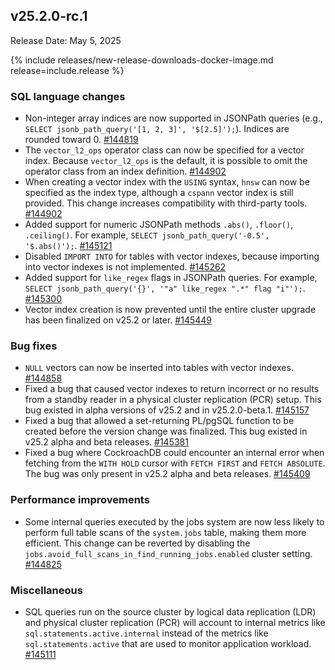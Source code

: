 ## v25.2.0-rc.1

Release Date: May 5, 2025

{% include releases/new-release-downloads-docker-image.md release=include.release %}

<h3 id="v25-2-0-rc-1-sql-language-changes">SQL language changes</h3>

- Non-integer array indices are now supported in JSONPath queries (e.g., `SELECT jsonb_path_query('[1, 2, 3]', '$[2.5]');`). Indices are rounded toward 0.
 [#144819][#144819]
- The `vector_l2_ops` operator class can now be specified for a vector index. Because `vector_l2_ops` is the default, it is possible to omit the operator class from an index definition.
 [#144902][#144902]
- When creating a vector index with the `USING` syntax, `hnsw` can now be specified as the index type, although a `cspann` vector index is still provided. This change increases compatibility with third-party tools.
 [#144902][#144902]
- Added support for numeric JSONPath methods `.abs()`, `.floor()`, `.ceiling()`. For example, `SELECT jsonb_path_query('-0.5', '$.abs()');`.
 [#145121][#145121]
- Disabled `IMPORT INTO` for tables with vector indexes, because importing into vector indexes is not implemented.
 [#145262][#145262]
- Added support for `like_regex` flags in JSONPath queries. For example, `SELECT jsonb_path_query('{}', '"a" like_regex ".*" flag "i"');`.
 [#145300][#145300]
- Vector index creation is now prevented until the entire cluster upgrade has been finalized on v25.2 or later.
 [#145449][#145449]

<h3 id="v25-2-0-rc-1-bug-fixes">Bug fixes</h3>

- `NULL` vectors can now be inserted into tables with vector indexes.
 [#144858][#144858]
- Fixed a bug that caused vector indexes to return incorrect or no results from a standby reader in a physical cluster replication (PCR) setup. This bug existed in alpha versions of v25.2 and in v25.2.0-beta.1.
 [#145157][#145157]
- Fixed a bug that allowed a set-returning PL/pgSQL function to be created before the version change was finalized. This bug existed in v25.2 alpha and beta releases.
 [#145381][#145381]
- Fixed a bug where CockroachDB could encounter an internal error when fetching from the `WITH HOLD` cursor with `FETCH FIRST` and `FETCH ABSOLUTE`. The bug was only present in v25.2 alpha and beta releases.
 [#145409][#145409]

<h3 id="v25-2-0-rc-1-performance-improvements">Performance improvements</h3>

- Some internal queries executed by the jobs system are now less likely to perform full table scans of the `system.jobs` table, making them more efficient. This change can be reverted by disabling the `jobs.avoid_full_scans_in_find_running_jobs.enabled` cluster setting.
 [#144825][#144825]

<h3 id="v25-2-0-rc-1-miscellaneous">Miscellaneous</h3>

- SQL queries run on the source cluster by logical data replication (LDR) and physical cluster replication (PCR) will account to internal metrics like `sql.statements.active.internal` instead of the metrics like `sql.statements.active` that are used to monitor application workload.
 [#145111][#145111]


[#145111]: https://github.com/cockroachdb/cockroach/pull/145111
[#145300]: https://github.com/cockroachdb/cockroach/pull/145300
[#144858]: https://github.com/cockroachdb/cockroach/pull/144858
[#145157]: https://github.com/cockroachdb/cockroach/pull/145157
[#145409]: https://github.com/cockroachdb/cockroach/pull/145409
[#144825]: https://github.com/cockroachdb/cockroach/pull/144825
[#145381]: https://github.com/cockroachdb/cockroach/pull/145381
[#144819]: https://github.com/cockroachdb/cockroach/pull/144819
[#144902]: https://github.com/cockroachdb/cockroach/pull/144902
[#145121]: https://github.com/cockroachdb/cockroach/pull/145121
[#145262]: https://github.com/cockroachdb/cockroach/pull/145262
[#145449]: https://github.com/cockroachdb/cockroach/pull/145449
